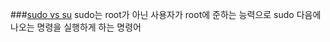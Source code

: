 


###[sudo vs su](http://brownbears.tistory.com/227)
sudo는 root가 아닌 사용자가 root에 준하는 능력으로 sudo 다음에 나오는 명령을 실행하게 하는 명령어